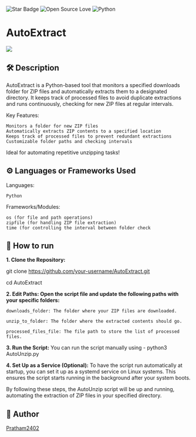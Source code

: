 <!--Please do not remove this part-->
![Star Badge](https://img.shields.io/static/v1?label=%F0%9F%8C%9F&message=If%20Useful&style=style=flat&color=BC4E99)
![Open Source Love](https://badges.frapsoft.com/os/v1/open-source.svg?v=103)
![Python](https://img.shields.io/badge/Python-3776AB.svg?style=for-the-badge&logo=Python&logoColor=white)

# AutoExtract

![](https://github.com/pratham2402/AutoExtract/blob/master/ReadMe%20Banner%20Design.png)

<!--An image is an illustration for your project, the tip here is using your sense of humour as much as you can :D 

You can copy paste my markdown photo insert as following:
<p align="center">
<img src="your-source-is-here" width=40% height=40%>
-->

## 🛠️ Description
<!--Remove the below lines and add yours -->
AutoExtract is a Python-based tool that monitors a specified downloads folder for ZIP files and automatically extracts them to a designated directory. It keeps track of processed files to avoid duplicate extractions and runs continuously, checking for new ZIP files at regular intervals.

Key Features:

    Monitors a folder for new ZIP files
    Automatically extracts ZIP contents to a specified location
    Keeps track of processed files to prevent redundant extractions
    Customizable folder paths and checking intervals

Ideal for automating repetitive unzipping tasks!

## ⚙️ Languages or Frameworks Used
<!--Remove the below lines and add yours -->
Languages:

    Python

Frameworks/Modules:

    os (for file and path operations)
    zipfile (for handling ZIP file extraction)
    time (for controlling the interval between folder check

## 🌟 How to run
<!--Remove the below lines and add yours -->
<b>1. Clone the Repository:</b>
   
   git clone https://github.com/your-username/AutoExtract.git
   
   cd AutoExtract
   
<b>2. Edit Paths: Open the script file and update the following paths with your specific folders:</b>

    downloads_folder: The folder where your ZIP files are downloaded.
   
    unzip_to_folder: The folder where the extracted contents should go.
   
    processed_files_file: The file path to store the list of processed files.
<b>3. Run the Script:</b> 
You can run the script manually using - python3 AutoUnzip.py

<b>4. Set Up as a Service (Optional):</b> To have the script run automatically at startup, you can set it up as a systemd service on Linux systems. This ensures the script starts running in the background after your system boots.

By following these steps, the AutoUnzip script will be up and running, automating the extraction of ZIP files in your specified directory.


<!--## 📺 Demo
Add a Screenshot/GIF showing the sample use of the script (jpeg/png/gif).-->

## 🤖 Author
<!--Remove the below lines and add yours -->
[Pratham2402](https://github.com/pratham2402)

